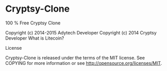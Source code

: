 # Cryptsy-Clone
100 % Free Cryptsy Clone

Copyright (c) 2014-2015 Adytech Developer Copyright (c) 2014 Cryptsy Developer
What is Litecoin?



License

Cryptsy-Clone is released under the terms of the MIT license. See COPYING for more information or see http://opensource.org/licenses/MIT.
